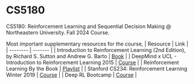 # CS5180
CS5180: Reinforcement Learning and Sequential Decision Making @ Northeastern University. Fall 2024 Course.

Most important supplementary resources for the course,
| Resource    | Link |
| -------- | ------- |
| Introduction to Reinforcement Learning (2nd Edition), by Richard S. Sutton and Andrew G. Barto | [Book](http://incompleteideas.net/book/RLbook2020.pdf) |
| DeepMind x UCL - Introduction to Reinforcement Learning 2015 | [Course](https://youtube.com/playlist?list=PLqYmG7hTraZDM-OYHWgPebj2MfCFzFObQ&si=axvGuc4REsqvJUXe) |
| Reinforcement Learning By the Book | [Playlist](https://youtube.com/playlist?list=PLzvYlJMoZ02Dxtwe-MmH4nOB5jYlMGBjr&si=4z2xQ_LiZnHISII9) |
| Stanford CS234: Reinforcement Learning Winter 2019 | [Course](https://youtube.com/playlist?list=PLoROMvodv4rOSOPzutgyCTapiGlY2Nd8u&si=0lSKoZJI4Erp7h9_) |
| Deep RL Bootcamp | [Course](https://sites.google.com/view/deep-rl-bootcamp/lectures) |

